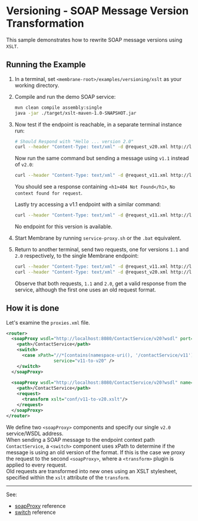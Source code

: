# Versioning - SOAP Message Version Transformation

This sample demonstrates how to rewrite SOAP message versions using `XSLT`.


## Running the Example

1. In a terminal, set `<membrane-root>/examples/versioning/xslt` as your working directory.


2. Compile and run the demo SOAP service:
    ```sh
    mvn clean compile assembly:single
    java -jar ./target/xslt-maven-1.0-SNAPSHOT.jar
    ```


3. Now test if the endpoint is reachable, in a separate terminal instance run:
    ```sh
   # Should Respond with "Hello ... version 2.0"
    curl --header "Content-Type: text/xml" -d @request_v20.xml http://localhost:9000/ContactService/v20
    ```
   
    Now run the same command but sending a message using `v1.1` instead of `v2.0`:
    ```sh
    curl --header "Content-Type: text/xml" -d @request_v11.xml http://localhost:9000/ContactService/v20
    ```
    You should see a response containing `<h1>404 Not Found</h1>`, `No context found for request`.

    Lastly try accessing a v1.1 endpoint with a similar command:
    ```sh
    curl --header "Content-Type: text/xml" -d @request_v11.xml http://localhost:9000/ContactService/v11
    ```
    No endpoint for this version is available.


4. Start Membrane by running `service-proxy.sh` or the `.bat` equivalent.


5. Return to another terminal, send two requests, one for versions `1.1` and `2.0` respectively, 
    to the single Membrane endpoint:
    ```sh
    curl --header "Content-Type: text/xml" -d @request_v11.xml http://localhost:2000/ContactService
    curl --header "Content-Type: text/xml" -d @request_v20.xml http://localhost:2000/ContactService
    ```
   Observe that both requests, `1.1` and `2.0`, get a valid response from the service, although 
    the first one uses an old request format.

## How it is done

Let's examine the `proxies.xml` file.

```xml
<router>
  <soapProxy wsdl="http://localhost:8080/ContactService/v20?wsdl" port="2000">
    <path>/ContactService</path>
    <switch>
      <case xPath="//*[contains(namespace-uri(), '/contactService/v11')]"
                  service="v11-to-v20" />
    </switch>
  </soapProxy>
    
  <soapProxy wsdl="http://localhost:8080/ContactService/v20?wsdl" name="v11-to-v20" port="2000">
    <path>/ContactService</path>
    <request>
      <transform xslt="conf/v11-to-v20.xslt"/>
    </request>
  </soapProxy>
</router>
```

We define two `<soapProxy>` components and specify our single `v2.0` service/WSDL address.  
When sending a SOAP message to the endpoint context path `ContactService`,
a `<switch>` component uses xPath to determine if the message is using an old version of the format.
If this is the case we proxy the request to the second `<soapProxy>`, where a `<transform>` plugin is applied to every request.  
Old requests are transformed into new ones using an XSLT stylesheet, specified within the `xslt` attribute of the `transform`.

---
See:
- [soapProxy](https://membrane-soa.org/api-gateway-doc/current/configuration/reference/soapProxy.htm) reference
- [switch](https://membrane-soa.org/api-gateway-doc/current/configuration/reference/switch.htm) reference